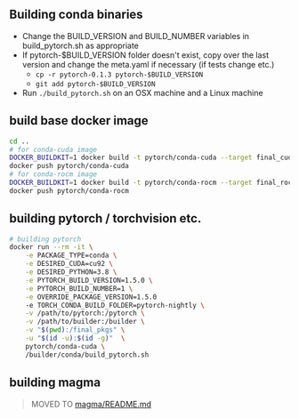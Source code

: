 ## Building conda binaries

- Change the BUILD_VERSION and BUILD_NUMBER variables in build_pytorch.sh as appropriate
- If pytorch-$BUILD_VERSION folder doesn't exist, copy over the last version and change the meta.yaml if necessary (if tests change etc.)
  - `cp -r pytorch-0.1.3 pytorch-$BUILD_VERSION`
  - `git add pytorch-$BUILD_VERSION`
- Run `./build_pytorch.sh` on an OSX machine and a Linux machine

## build base docker image

```sh
cd ..
# for conda-cuda image
DOCKER_BUILDKIT=1 docker build -t pytorch/conda-cuda --target final_cuda -f conda/Dockerfile .
docker push pytorch/conda-cuda
# for conda-rocm image
DOCKER_BUILDKIT=1 docker build -t pytorch/conda-rocm --target final_rocm -f conda/Dockerfile .
docker push pytorch/conda-rocm
```

## building pytorch / torchvision etc.

```sh
# building pytorch
docker run --rm -it \
    -e PACKAGE_TYPE=conda \
    -e DESIRED_CUDA=cu92 \
    -e DESIRED_PYTHON=3.8 \
    -e PYTORCH_BUILD_VERSION=1.5.0 \
    -e PYTORCH_BUILD_NUMBER=1 \
    -e OVERRIDE_PACKAGE_VERSION=1.5.0
    -e TORCH_CONDA_BUILD_FOLDER=pytorch-nightly \
    -v /path/to/pytorch:/pytorch \
    -v /path/to/builder:/builder \
    -v "$(pwd):/final_pkgs" \
    -u "$(id -u):$(id -g)"  \
    pytorch/conda-cuda \
    /builder/conda/build_pytorch.sh
```


## building magma

> MOVED TO [magma/README.md](../magma/README.md)
